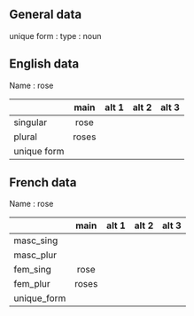 ## General data

unique form :
type : noun

## English data

Name : rose

|             | main  | alt 1 | alt 2 | alt 3 |
| :---------- | :---: | :---: | :---: | ----- |
| singular    | rose  |       |       |       |
| plural      | roses |       |       |       |
| unique form |       |       |       |       |

## French data

Name : rose

|             | main  | alt 1 | alt 2 | alt 3 |
| :---------- | :---: | :---: | :---: | :---: |
| masc_sing   |       |       |       |       |
| masc_plur   |       |       |       |       |
| fem_sing    | rose  |       |       |       |
| fem_plur    | roses |       |       |       |
| unique_form |       |       |       |       |


